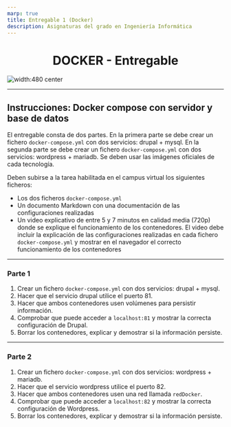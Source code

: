 ```yaml
---
marp: true
title: Entregable 1 (Docker)
description: Asignaturas del grado en Ingeniería Informática 
---
```


<!-- size: 16:9 -->
<!-- theme: default -->

<!-- paginate: false -->
<!-- headingDivider: 1 -->

<style>
h1 {
  text-align: center;
}
img[alt~="center"] {
  display: block;
  margin: 0 auto;
}
</style>

# DOCKER - Entregable

![width:480 center](img/docker-010.png)

---

## Instrucciones: Docker compose con servidor y base de datos

El entregable consta de dos partes. En la primera parte se debe crear un fichero `docker-compose.yml` con dos servicios: drupal + mysql. En la segunda parte se debe crear un fichero `docker-compose.yml` con dos servicios: wordpress + mariadb. Se deben usar las imágenes oficiales de cada tecnología.

Deben subirse a la tarea habilitada en el campus virtual los siguientes ficheros:
- Los dos ficheros `docker-compose.yml`
- Un documento Markdown con una documentación de las configuraciones realizadas
- Un video explicativo de entre 5 y 7 minutos en calidad media (720p) donde se explique el funcionamiento de los contenedores. El video debe incluir la explicación de las configuraciones realizadas en cada fichero `docker-compose.yml` y mostrar en el navegador el correcto funcionamiento de los contenedores

---

### Parte 1

1) Crear un fichero `docker-compose.yml` con dos servicios: drupal + mysql.
2) Hacer que el servicio drupal utilice el puerto 81.
3) Hacer que ambos contenedores usen volúmenes para persistir información.
4) Comprobar que puede acceder a `localhost:81` y mostrar la correcta configuración de Drupal.
5) Borrar los contenedores, explicar y demostrar si la información persiste.

---

### Parte 2

1) Crear un fichero `docker-compose.yml` con dos servicios: wordpress +  mariadb.
2) Hacer que el servicio wordpress utilice el puerto 82.
3) Hacer que ambos contenedores usen una red llamada `redDocker`.
4) Comprobar que puede acceder a `localhost:82` y mostrar la correcta configuración de Wordpress.
5) Borrar los contenedores, explicar y demostrar si la información persiste.
